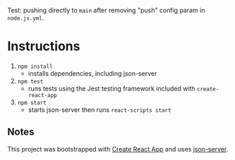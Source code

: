 Test: pushing directly to `main` after removing "push" config param in `node.js.yml`.

# Instructions

1. `npm install`
   - installs dependencies, including json-server
1. `npm test`
   - runs tests using the Jest testing framework included with `create-react-app`
1. `npm start`
   - starts json-server then runs `react-scripts start` 

## Notes

This project was bootstrapped with [Create React App](https://github.com/facebook/create-react-app) and uses [json-server](https://github.com/typicode/json-server).